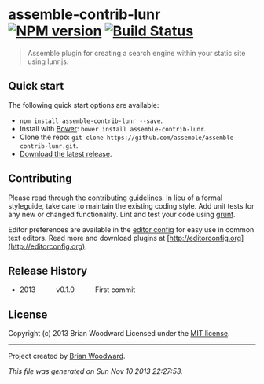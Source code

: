 # assemble-contrib-lunr [![NPM version](https://badge.fury.io/js/assemble-contrib-lunr.png)](http://badge.fury.io/js/assemble-contrib-lunr)  [![Build Status](true.png)](true)

> Assemble plugin for creating a search engine within your static site using lunr.js.

## Quick start

The following quick start options are available:

* `npm install assemble-contrib-lunr --save`.
* Install with [Bower](http://bower.io): `bower install assemble-contrib-lunr`.
* Clone the repo: `git clone https://github.com/assemble/assemble-contrib-lunr.git`.
* [Download the latest release](https://github.com/assemble/assemble-contrib-lunr/archive/master.zip).


## Contributing

Please read through the [contributing guidelines](CONTRIBUTING.md). In lieu of a formal styleguide, take care to maintain the existing coding style. Add unit tests for any new or changed functionality. Lint and test your code using [grunt](http://gruntjs.com/).

Editor preferences are available in the [editor config](.editorconfig) for easy use in common text editors. Read more and download plugins at [http://editorconfig.org](http://editorconfig.org).

## Release History

 * 2013   v0.1.0   First commit

## License
Copyright (c) 2013 Brian Woodward
Licensed under the [MIT license](LICENSE-MIT).


***

Project created by [Brian Woodward](https://github.com/doowb).

_This file was generated on Sun Nov 10 2013 22:27:53._
